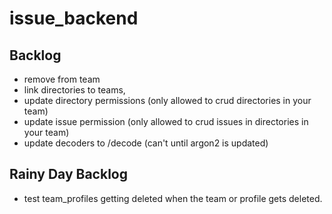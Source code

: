 # issue_backend

## Backlog
- remove from team
- link directories to teams,
- update directory permissions (only allowed to crud directories in your team)
- update issue permission (only allowed to crud issues in directories in your team)
- update decoders to /decode (can't until argon2 is updated)

## Rainy Day Backlog
- test team_profiles getting deleted when the team or profile gets deleted.